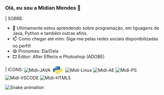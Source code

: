 ### Olá, eu sou a Midian Mendes 👋

| SOBRE:

- 🌱 Ultimamente estou aprendendo sobre programação, em liguagens de Java, Python e também outras afins.
- 📫 Como chegar até mim: Siga-me pelas redes sociais disponibilizadas no perfil!
- 😄 Pronomes: Ela/Dela
- 🎞 Editor: After Effects e Photoshop (ADOBE)

| ICONS:
<img align="center" alt="Midi-JAVA" height="30" width="40" src="https://cdn.jsdelivr.net/gh/devicons/devicon/icons/java/java-original.svg">
<img align="center" alt="Midi-Python" height="30" width="40" src="https://raw.githubusercontent.com/devicons/devicon/master/icons/python/python-original.svg">
<img align="center" alt="Midi-Linux" height="30" width="40" src="https://cdn.jsdelivr.net/gh/devicons/devicon/icons/linux/linux-original.svg">
<img align="center" alt="Midi-AE" height="30" width="40" src="https://cdn.jsdelivr.net/gh/devicons/devicon/icons/aftereffects/aftereffects-plain.svg">
<img align="center" alt="Midi-PS" height="30" width="40" src="https://cdn.jsdelivr.net/gh/devicons/devicon/icons/photoshop/photoshop-plain.svg">
<img align="center" alt="Midi-VSCODE" height="30" width="40" src="https://cdn.jsdelivr.net/gh/devicons/devicon/icons/visualstudio/visualstudio-plain.svg">
<img align="center" alt="Midi-HTML5" height="30" width="40" src="https://cdn.jsdelivr.net/gh/devicons/devicon/icons/html5/html5-original.svg">

![Snake animation](https://github.com/rafaballerini2/rafaballerini2/blob/output/github-contribution-grid-snake.svg)
